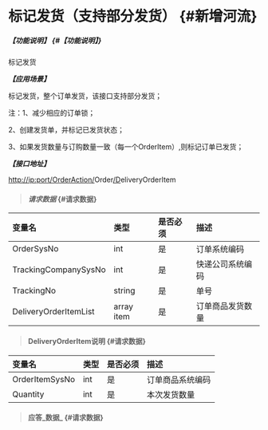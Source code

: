 # 标记发货（支持部分发货） {#新增河流}

##### _【功能说明】_ {#【功能说明】}

标记发货

_**【应用场景】**_

标记发货，整个订单发货，该接口支持部分发货；

注：1、减少相应的订单锁；

2、创建发货单，并标记已发货状态；

3、如果发货数量与订购数量一致（每一个OrderItem）,则标记订单已发货；

_**【接口地址】**_

[http://ip:port/OrderAction/](http://ip:port/HMAction/River/AddRiver)Order[/D](http://ip:port/HMAction/River/AddRiver)eliveryOrderItem

> #### _请求数据_ {#请求数据}

| 变量名 | 类型 | 是否必须 | 描述 |
| :--- | :--- | :--- | :--- |
| OrderSysNo | int | 是 | 订单系统编码 |
| TrackingCompanySysNo | int | 是 | 快递公司系统编码 |
| TrackingNo | string | 是 | 单号 |
| DeliveryOrderItemList | array item | 是 | 订单商品发货数量 |

> #### DeliveryOrderItem说明 {#请求数据}

| 变量名 | 类型 | 是否必须 | 描述 |
| :--- | :--- | :--- | :--- |
| OrderItemSysNo | int | 是 | 订单商品系统编码 |
| Quantity | int | 是 | 本次发货数量 |

> #### 应答_数据_ {#请求数据}



